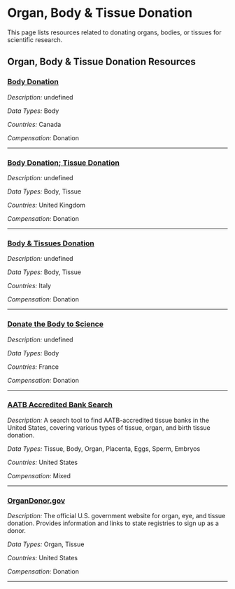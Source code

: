 # Organ, Body & Tissue Donation

This page lists resources related to donating organs, bodies, or tissues for scientific research.

## Organ, Body & Tissue Donation Resources

### [Body Donation](https://yourselftoscience.org/resource/ubc-body-donation)

*Description:* undefined

*Data Types:* Body

*Countries:* Canada

*Compensation:* Donation

---

### [Body Donation; Tissue Donation](https://yourselftoscience.org/resource/cambridge-body-tissue-donation)

*Description:* undefined

*Data Types:* Body, Tissue

*Countries:* United Kingdom

*Compensation:* Donation

---

### [Body & Tissues Donation](https://yourselftoscience.org/resource/italy-body-tissue-donation)

*Description:* undefined

*Data Types:* Body, Tissue

*Countries:* Italy

*Compensation:* Donation

---

### [Donate the Body to Science](https://yourselftoscience.org/resource/france-body-donation)

*Description:* undefined

*Data Types:* Body

*Countries:* France

*Compensation:* Donation

---

### [AATB Accredited Bank Search](https://yourselftoscience.org/resource/aatb-accredited-bank-search)

*Description:* A search tool to find AATB-accredited tissue banks in the United States, covering various types of tissue, organ, and birth tissue donation.

*Data Types:* Tissue, Body, Organ, Placenta, Eggs, Sperm, Embryos

*Countries:* United States

*Compensation:* Mixed

---

### [OrganDonor.gov](https://yourselftoscience.org/resource/organdonor-gov)

*Description:* The official U.S. government website for organ, eye, and tissue donation. Provides information and links to state registries to sign up as a donor.

*Data Types:* Organ, Tissue

*Countries:* United States

*Compensation:* Donation

---

